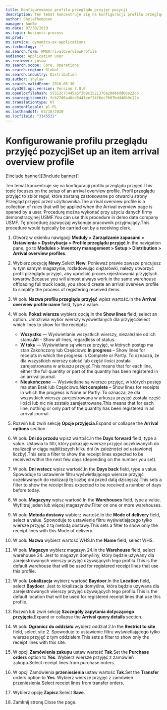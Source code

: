 ```yaml
---
title: Konfigurowanie profilu przeglądu przyjęć pozycji
description: Ten temat koncentruje się na konfiguracji profilu przeglądu przyjęć.
author: ShylaThompson
manager: AnnBe
ms.date: 07/30/2019
ms.topic: business-process
ms.prod: ''
ms.service: dynamics-ax-applications
ms.technology: ''
ms.search.form: WMSArrivalOverviewProfile
audience: Application User
ms.reviewer: josaw
ms.search.scope: Core, Operations
ms.search.region: Global
ms.search.industry: Distribution
ms.author: shylaw
ms.search.validFrom: 2016-06-30
ms.dyn365.ops.version: Version 7.0.0
ms.openlocfilehash: 55512c75445a5f3b9c1521376a20d48dd60e22c6
ms.sourcegitcommit: fcb27d6a46cd544feef34f6ec7607bdd46b0c12b
ms.translationtype: HT
ms.contentlocale: pl-PL
ms.lasthandoff: 03/18/2020
ms.locfileid: "3145532"
---
```

# <a name="set-up-an-item-arrival-overview-profile"></a><span data-ttu-id="969bd-103">Konfigurowanie profilu przeglądu przyjęć pozycji</span><span class="sxs-lookup"><span data-stu-id="969bd-103">Set up an item arrival overview profile</span></span>

<span data-ttu-id="969bd-104">[!include [banner](../../includes/banner.md)]]</span><span class="sxs-lookup"><span data-stu-id="969bd-104">[!include [banner](../../includes/banner.md)]]</span></span>

<span data-ttu-id="969bd-105">Ten temat koncentruje się na konfiguracji profilu przeglądu przyjęć.</span><span class="sxs-lookup"><span data-stu-id="969bd-105">This topic focuses on the setup of an arrival overview profile.</span></span> <span data-ttu-id="969bd-106">Profil przeglądu przyjęć to zbiór reguł, które zostaną zastosowane po otwarciu strony Przegląd przyjęć przez użytkownika.</span><span class="sxs-lookup"><span data-stu-id="969bd-106">The arrival overview profile is a collection of rules that will be applied when the Arrival overview page is opened by a user.</span></span> <span data-ttu-id="969bd-107">Procedurę można wykonać przy użyciu danych firmy demonstracyjnej USMF.</span><span class="sxs-lookup"><span data-stu-id="969bd-107">You can use this procedure in demo data company USMF.</span></span> <span data-ttu-id="969bd-108">Tę procedurę zazwyczaj wykonuje pracownik przyjmujący.</span><span class="sxs-lookup"><span data-stu-id="969bd-108">This procedure would typically be carried out by a receiving clerk.</span></span>

1. <span data-ttu-id="969bd-109">Otwórz w okienku nawigacji **Moduły > Zarządzanie zapasami > Ustawienia > Dystrybucja > Profile przeglądu przyjęć**.</span><span class="sxs-lookup"><span data-stu-id="969bd-109">In the navigation pane, go to **Modules > Inventory management > Setup > Distribution > Arrival overview profiles**.</span></span>
2. <span data-ttu-id="969bd-110">Wybierz pozycję **Nowy**.</span><span class="sxs-lookup"><span data-stu-id="969bd-110">Select **New**.</span></span> <span data-ttu-id="969bd-111">Ponieważ prawie zawsze pracujesz w tym samym magazynie, rozładowując ciężarówki, należy utworzyć profil przeglądu przyjęć, aby uprościć proces rejestrowania przyjętych towarów.</span><span class="sxs-lookup"><span data-stu-id="969bd-111">Because you will almost always work in the same warehouse offloading full truck loads, you should create an arrival overview profile to simplify the process of registering received items.</span></span>  
3. <span data-ttu-id="969bd-112">W polu **Nazwa profilu przeglądu przyjęć** wpisz wartość.</span><span class="sxs-lookup"><span data-stu-id="969bd-112">In the **Arrival overview profile name** field, type a value.</span></span>
4. <span data-ttu-id="969bd-113">W polu **Pokaż wiersze** wybierz opcję.</span><span class="sxs-lookup"><span data-stu-id="969bd-113">In the **Show lines** field, select an option.</span></span> <span data-ttu-id="969bd-114">Umożliwia wybór wierszy wyświetlanych dla przyjęć:</span><span class="sxs-lookup"><span data-stu-id="969bd-114">Select which lines to show for the receipts:</span></span>  

    - <span data-ttu-id="969bd-115">**Wszystko** — Wyświetlanie wszystkich wierszy, niezależnie od ich stanu.</span><span class="sxs-lookup"><span data-stu-id="969bd-115">**All** – Show all lines, regardless of status.</span></span>   
    - <span data-ttu-id="969bd-116">**W toku** — Wyświetlane są wiersze przyjęć, w których postęp ma stan Zakończony lub Częściowo.</span><span class="sxs-lookup"><span data-stu-id="969bd-116">**In progress** – Show lines for receipts in which the progress is Complete or Partly.</span></span> <span data-ttu-id="969bd-117">To oznacza, że dla wszystkich wierszy całość lub część ilości została zarejestrowana w arkuszu przyjęć.</span><span class="sxs-lookup"><span data-stu-id="969bd-117">This means that for each line, either the full quantity or part of the quantity has been registered in an arrival journal.</span></span>   
    - <span data-ttu-id="969bd-118">**Nieukończone** — Wyświetlane są wiersze przyjęć, w których postęp ma stan Brak lub Częściowo.</span><span class="sxs-lookup"><span data-stu-id="969bd-118">**Not complete** – Show lines for receipts in which the progress is None or Partly.</span></span> <span data-ttu-id="969bd-119">To oznacza, że dla wszystkich wierszy zarejestrowana w arkuszu przyjęć została część ilości lub nic nie zostało zarejestrowane.</span><span class="sxs-lookup"><span data-stu-id="969bd-119">This means that for each line, nothing or only part of the quantity has been registered in an arrival journal.</span></span>  

5. <span data-ttu-id="969bd-120">Rozwiń lub zwiń sekcję **Opcje przyjęcia**.</span><span class="sxs-lookup"><span data-stu-id="969bd-120">Expand or collapse the **Arrival options** section.</span></span>
6. <span data-ttu-id="969bd-121">W polu **Dni do przodu** wpisz wartość.</span><span class="sxs-lookup"><span data-stu-id="969bd-121">In the **Days forward** field, type a value.</span></span> <span data-ttu-id="969bd-122">Ustawia to filtr, który pokazuje wiersze przyjęć oczekiwanych do realizacji w ciągu najbliższych kilku dni (w zależności od ustawionej liczby).</span><span class="sxs-lookup"><span data-stu-id="969bd-122">This sets a filter to show the receipt lines expected to be received within the next few days (depending on the number you set).</span></span>  
7. <span data-ttu-id="969bd-123">W polu **Dni wstecz** wpisz wartość.</span><span class="sxs-lookup"><span data-stu-id="969bd-123">In the **Days back** field, type a value.</span></span> <span data-ttu-id="969bd-124">Spowoduje to ustawienie filtru wyświetlającego wiersze przyjęć oczekiwanych do realizacji tę liczbę dni przed datą dzisiejszą.</span><span class="sxs-lookup"><span data-stu-id="969bd-124">This sets a filter to show the receipt lines expected to be received a number of days before today.</span></span>  
8. <span data-ttu-id="969bd-125">W polu **Magazyny** wpisz wartość.</span><span class="sxs-lookup"><span data-stu-id="969bd-125">In the **Warehouses** field, type a value.</span></span> <span data-ttu-id="969bd-126">Wyfiltruj jeden lub więcej magazynów.</span><span class="sxs-lookup"><span data-stu-id="969bd-126">Filter on one or more warehouses.</span></span>  
9. <span data-ttu-id="969bd-127">W polu **Metoda dostawy** wybierz wartość.</span><span class="sxs-lookup"><span data-stu-id="969bd-127">In the **Mode of delivery** field, select a value.</span></span> <span data-ttu-id="969bd-128">Spowoduje to ustawienie filtru wyświetlającego tylko wiersze przyjęć z tą metodą dostawy.</span><span class="sxs-lookup"><span data-stu-id="969bd-128">This sets a filter to show only the receipt lines with this Mode of delivery.</span></span>  
10. <span data-ttu-id="969bd-129">W polu **Nazwa** wybierz wartość WHS.</span><span class="sxs-lookup"><span data-stu-id="969bd-129">In the **Name** field, select WHS.</span></span>
11. <span data-ttu-id="969bd-130">W polu **Magazyn** wybierz magazyn 24.</span><span class="sxs-lookup"><span data-stu-id="969bd-130">In the **Warehouse** field, select warehouse 24.</span></span> <span data-ttu-id="969bd-131">Jest to magazyn domyślny, który będzie używany dla zarejestrowanych wierszy przyjęć używających tego profilu.</span><span class="sxs-lookup"><span data-stu-id="969bd-131">This is the default warehouse that will be used for registered receipt lines that use this profile.</span></span>  
12. <span data-ttu-id="969bd-132">W polu **Lokalizacja** wybierz wartość **Baydoor**.</span><span class="sxs-lookup"><span data-stu-id="969bd-132">In the **Location** field, select **Baydoor**.</span></span> <span data-ttu-id="969bd-133">Jest to lokalizacja domyślna, która będzie używana dla zarejestrowanych wierszy przyjęć używających tego profilu.</span><span class="sxs-lookup"><span data-stu-id="969bd-133">This is the default location that will be used for registered receipt lines that use this profile.</span></span>  
13. <span data-ttu-id="969bd-134">Rozwiń lub zwiń sekcję **Szczegóły zapytania dotyczącego przyjęcia**.</span><span class="sxs-lookup"><span data-stu-id="969bd-134">Expand or collapse the **Arrival query details** section.</span></span>
14. <span data-ttu-id="969bd-135">W polu **Ogranicz do oddziału** wybierz oddział 2.</span><span class="sxs-lookup"><span data-stu-id="969bd-135">In the **Restrict to site** field, select site 2.</span></span> <span data-ttu-id="969bd-136">Spowoduje to ustawienie filtru wyświetlającego tylko wiersze przyjęć z tym oddziałem.</span><span class="sxs-lookup"><span data-stu-id="969bd-136">This sets a filter to show only the receipt lines with this site.</span></span>  
15. <span data-ttu-id="969bd-137">W opcji **Zamówienia zakupu** ustaw wartość **Tak**.</span><span class="sxs-lookup"><span data-stu-id="969bd-137">Set the **Purchase orders** option to **Yes**.</span></span> <span data-ttu-id="969bd-138">Wybierz wiersze przyjęć z zamówień zakupu.</span><span class="sxs-lookup"><span data-stu-id="969bd-138">Select receipt lines from purchase orders.</span></span>  
16. <span data-ttu-id="969bd-139">W opcji Zamówienia **przeniesienia** ustaw wartość **Tak**.</span><span class="sxs-lookup"><span data-stu-id="969bd-139">Set the **Transfer** orders option to **Yes**.</span></span> <span data-ttu-id="969bd-140">Wybierz wiersze przyjęć z zamówień przeniesienia.</span><span class="sxs-lookup"><span data-stu-id="969bd-140">Select receipt lines from transfer orders.</span></span>  
17. <span data-ttu-id="969bd-141">Wybierz opcję **Zapisz**.</span><span class="sxs-lookup"><span data-stu-id="969bd-141">Select **Save**.</span></span>
18. <span data-ttu-id="969bd-142">Zamknij stronę.</span><span class="sxs-lookup"><span data-stu-id="969bd-142">Close the page.</span></span>

